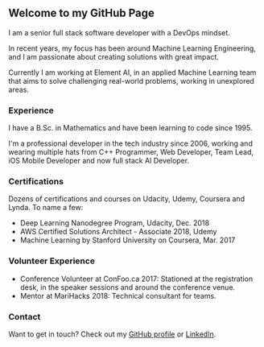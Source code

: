 ## Welcome to my GitHub Page
I am a senior full stack software developer with a DevOps mindset.

In recent years, my focus has been around Machine Learning Engineering, and I am passionate about creating solutions with great impact.

Currently I am working at Element AI, in an applied Machine Learning team that aims to solve challenging real-world problems, working in unexplored areas.

### Experience
I have a B.Sc. in Mathematics and have been learning to code since 1995.

I'm a professional developer in the tech industry since 2006, working and wearing multiple hats from C++ Programmer, Web Developer, Team Lead, iOS Mobile Developer and now full stack AI Developer.

### Certifications
Dozens of certifications and courses on Udacity, Udemy, Coursera and Lynda.
To name a few:
- Deep Learning Nanodegree Program, Udacity, Dec. 2018
- AWS Certified Solutions Architect - Associate 2018, Udemy
- Machine Learning by Stanford University on Coursera, Mar. 2017

### Volunteer Experience
- Conference Volunteer at ConFoo.ca 2017: Stationed at the registration desk, in the speaker sessions and around the conference venue. 
- Mentor at MariHacks 2018: Technical consultant for teams. 

### Contact
Want to get in touch? Check out my [GitHub profile](https://github.com/elenab/) or [LinkedIn](https://www.linkedin.com/in/elenabusila/).
